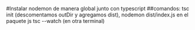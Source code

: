 #Instalar nodemon de manera global junto con typescript
##comandos:
tsc init (descomentamos outDir y agregamos dist),
nodemon dist/index.js en el paquete js
tsc --watch (en otra terminal)